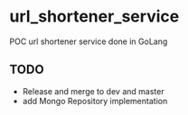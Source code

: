# url_shortener_service

POC url shortener service done in GoLang

## TODO

- Release and merge to dev and master
- add Mongo Repository implementation
